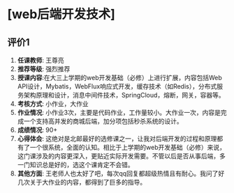 # [web后端开发技术]

## 评价1

1. **任课教师**: 王尊亮
2. **推荐等级**: 强烈推荐
3. **授课内容**:在大三上学期的web开发基础（必修）上进行扩展，内容包括Web API设计，Mybatis，WebFlux响应式开发，缓存技术（如Redis），分布式服务架构原理和设计，消息中间件技术，SpringCloud，熔断，网关，容器等。
4. **考核方式**: 小作业，大作业
5. **作业情况**: 小作业3次，主要是代码作业，工作量较小。大作业一次，内容是完成一个支持高并发的商城后端，加分项包括秒杀系统的设计。
6. **成绩情况**: 90+
7. **心得体会**: 这绝对是北邮最好的选修课之一，让我对后端开发的过程和原理都有了一个很系统，全面的认知。相比于上学期的web开发基础（必修）来说，这门课涉及的内容更深入，更贴近实际开发需要。不管以后是否从事后端，多一门知识总是好的，选这个课肯定不会错。
8. **其他方面**: 王老师人也太好了吧，每次qq回复都超级热情且有耐心。我问了好几次关于大作业的内容，都得到了巨多的指导。


